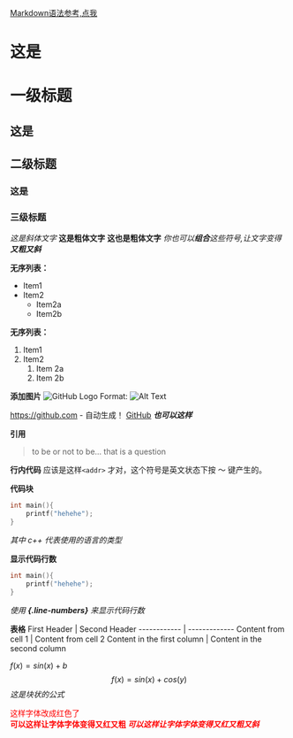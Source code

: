 [Markdown语法参考,点我](https://shd101wyy.github.io/markdown-preview-enhanced/#/zh-cn/)

# 这是 <h1> 一级标题
## 这是 <h2> 二级标题
### 这是 <h3> 三级标题
*这是斜体文字*
**这是粗体文字**
__这也是粗体文字__
_你也可以**组合**这些符号,让文字变得**又粗又斜**_

__无序列表：__
- Item1
- Item2
  - Item2a
  - Item2b


__无序列表：__
1. Item1
1. Item2
    1. Item 2a
    1. Item 2b

__添加图片__
![GitHub Logo](/images/logo.png)
Format: ![Alt Text](url)

https://github.com - 自动生成！
[GitHub](https://github.com) __*也可以这样*__

__引用__
> to be or not to be...
> that is a question

__行内代码__
应该是这样`<addr>` 才对，这个符号是英文状态下按 ～ 键产生的。 

__代码块__
```c++
int main(){
    printf("hehehe");
}
```
*其中 c++ 代表使用的语言的类型*

__显示代码行数__
```c++ {.line-numbers}
int main(){
    printf("hehehe");
}
```
*使用 **{.line-numbers}** 来显示代码行数*

__表格__
First Header | Second Header
------------ | -------------
Content from cell 1 | Content from cell 2
Content in the first column | Content in the second column

$f(x)=sin(x)+b$
$$f(x)=sin(x)+cos(y)$$ 
*这是块状的公式*

<font color=#FF0000>  这样字体改成红色了 </font>  
**<font color=#FF0000>  可以这样让字体字体变得又红又粗 </font>** 
_**<font color=#FF0000>  可以这样让字体字体变得又红又粗又斜 </font>**_
